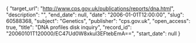 {
  "target_url": "http://www.cps.gov.uk/publications/reports/dna.html", 
  "description": "", 
  "end_date": null, 
  "date": "2006-01-01T12:00:00", 
  "slug": 60588368, 
  "subject": "Genetics", 
  "publisher": "cps.gov.uk", 
  "open_access": true, 
  "title": "DNA profiles disk inquiry", 
  "record_id": "20060101T120000/EC47Ud0W8xkuI3EFtebEmA==", 
  "start_date": null
}

